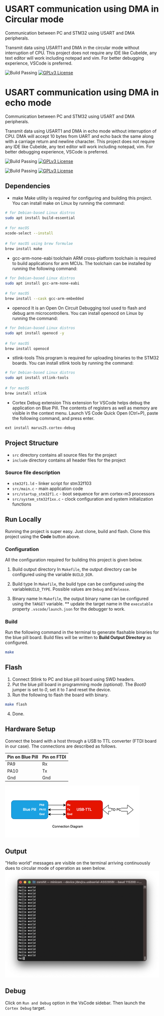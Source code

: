 # USART communication using DMA in Circular mode

Communication between PC and STM32 using USART and DMA peripherals.

Transmit data using USART1 and DMA in the circular mode without interruption of CPU. This project does not require any IDE like CubeIde, any text editor will work including notepad and vim. For better debugging experience, VSCode is preferred.

![Build Passing](https://img.shields.io/badge/build-passing-brightgreen) [![GPLv3 License](https://img.shields.io/badge/License-GPL%20v3-yellow.svg)](https://opensource.org/licenses/)
# USART communication using DMA in echo mode

Communication between PC and STM32 using USART and DMA peripherals.

Transmit data using USART1 and DMA in echo mode without interruption of CPU. DMA will accept 10 bytes from UART and echo back the same along with a carriage return and newline character. This project does not require any IDE like CubeIde, any text editor will work including notepad, vim. For better debugging experience, VSCode is preferred.

![Build Passing](https://img.shields.io/badge/build-passing-brightgreen) [![GPLv3 License](https://img.shields.io/badge/License-GPL%20v3-yellow.svg)](https://opensource.org/licenses/)

![Build Passing](https://img.shields.io/badge/build-passing-brightgreen) [![GPLv3 License](https://img.shields.io/badge/License-GPL%20v3-yellow.svg)](https://opensource.org/licenses/)

## Dependencies

* make
 Make utility is required for configuring and building this project. You can install make on Linux by running the command:

 ```bash
 # for Debian-based Linux distros
 sudo apt install build-essential

 # for macOS
 xcode-select --install
 
 # for macOS using brew formulae
 brew install make
 ```

* gcc-arm-none-eabi toolchain
 ARM cross-platform toolchain is required to build applications for arm MCUs. The toolchain can be installed by running the following command:

 ```bash
 # for Debian-based Linux distros
 sudo apt install gcc-arm-none-eabi

 # for macOS
 brew install --cask gcc-arm-embedded
 ```

* openocd
 It is an Open On Circuit Debugging tool used to flash and debug arm microcontrollers. You can install openocd on Linux by running the command:

 ```bash
 # for Debian-based Linux distros
 sudo apt install openocd -y

 # for macOS
 brew install openocd
 ```

* stlink-tools
 This program is required for uploading binaries to the STM32 boards. You can install stlink tools by running the command:

 ```bash
 # for Debian-based Linux distros
 sudo apt install stlink-tools 

 # for macOS
 brew install stlink
 ```

* Cortex Debug extension
This extension for VSCode helps debug the application on Blue Pill. The contents of registers as well as memory are visible in the context menu. Launch VS Code Quick Open (Ctrl+P), paste the following command, and press enter.

```bash
ext install marus25.cortex-debug
```

## Project Structure

* `src` directory contains all source files for the project
* `include` directory contains all header files for the project

### Source file description

* `stm32f1.ld` - linker script for stm32f103
* `src/main.c` - main application code
* `src/startup_stm32f1.c` - boot sequence for arm cortex-m3 processors
* `src/system_stm32f1xx.c` - clock configuration and system initialization functions

## Run Locally

Running the project is super easy. Just clone, build and flash. Clone this project using the **Code** button above.

### Configuration

All the configuration required for building this project is given below.

1. Build output directory
 In `Makefile`, the output directory can be configured using the variable `BUILD_DIR`.

2. Build type
 In `Makefile`, the build type can be configured using the variable`BUILD_TYPE`. Possible values are `Debug` and `Release`.

3. Binary name
 In `Makefile`, the output binary name can be configured using the `TARGET` variable.
 ** update the target name in the `executable` property `.vscode/launch.json` for the debugger to work.

### Build

Run the following command in the terminal to generate flashable binaries for the blue pill board. Build files will be written to **Build Output Directory** as configured.

```bash
make
```

## Flash

1. Connect Stlink to PC and blue pill board using SWD headers.
2. Put the blue pill board in programming mode *(optional)*.
 The *Boot0* jumper is set to *0*, set it to *1* and reset the device.
3. Run the following to flash the board with binary.

```bash
make flash
```

4. Done.

## Hardware Setup

Connect the board with a host through a USB to TTL converter (FTDI board in our case). The connections are described as follows.

| Pin on Blue Pill | Pin on FTDI |
|------------------ |------------- |
| PA9 | Rx |
| PA10 | Tx |
| Gnd | Gnd |

![Connection diagram for USART1](../docs/label.png "Pin connection diagram for usart1")

## Output

"Hello world" messages are visible on the terminal arriving continuously dues to circular mode of operation as seen below.
![Serial prompt at 115200 baudrate](docs/out_115200_circ.png "Output on terminal")

## Debug

Click on `Run and Debug` option in the VsCode sidebar. Then launch the `Cortex Debug` target.

